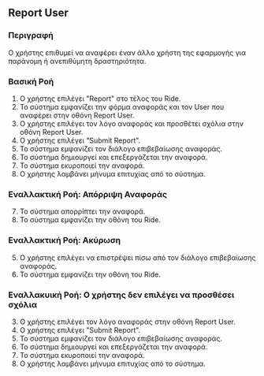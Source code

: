## Report User

### Περιγραφή

Ο χρήστης επιθυμεί να αναφέρει έναν άλλο χρήστη της εφαρμογής για παράνομη ή ανεπιθύμητη δραστηριότητα.

### Βασική Ροή

1. Ο χρήστης επιλέγει "Report" στο τέλος του Ride.
2. Το σύστημα εμφανίζει την φόρμα αναφοράς και τον User που αναφέρει στην οθόνη Report User.
3. Ο χρήστης επιλέγει τον λόγο αναφοράς και προσθέτει σχόλια στην οθόνη Report User.
4. Ο χρήστης επιλέγει "Submit Report".
5. Το σύστημα εμφανίζει τον διάλογο επιβεβαίωσης αναφοράς.
6. Το σύστημα δημιουργεί και επεξεργάζεται την αναφορά.
7. Το σύστημα εκυροποιεί την αναφορά.
8. Ο χρήστης λαμβάνει μήνυμα επιτυχίας από το σύστημα.

### Εναλλακτική Ροή: Απόρριψη Αναφοράς

7. Το σύστημα απορρίπτει την αναφορά.
8. Το σύστημα εμφανίζει την οθόνη του Ride.

### Εναλλακτική Ροή: Ακύρωση

5. Ο χρήστης επιλέγει να επιστρέψει πίσω από τον διάλογο επιβεβαίωσης αναφοράς.
6. Το σύστημα εμφανίζει την οθόνη του Ride.

### Εναλλακυική Ροή: Ο χρήστης δεν επιλέγει να προσθέσει σχόλια 

3. Ο χρήστης επιλέγει τον λόγο αναφοράς στην οθόνη Report User.
4. Ο χρήστης επιλέγει "Submit Report".
5. Το σύστημα εμφανίζει τον διάλογο επιβεβαίωσης αναφοράς.
6. Το σύστημα δημιουργεί και επεξεργάζεται την αναφορά.
7. Το σύστημα εκυροποιεί την αναφορά.
8. Ο χρήστης λαμβάνει μήνυμα επιτυχίας από το σύστημα.